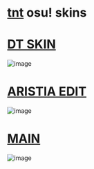 # [tnt](https://osu.ppy.sh/users/16803668) osu! skins

# [DT SKIN](https://joebunga.s-ul.eu/vz9WkfYy)
![image](https://joebunga.s-ul.eu/nAI3jEAp)

# [ARISTIA EDIT](https://joebunga.s-ul.eu/bn3kIKR5)
![image](https://joebunga.s-ul.eu/kY4ZQPB8)

# [MAIN](https://joebunga.s-ul.eu/h20zJ4Je)
![image](https://joebunga.s-ul.eu/mS4vwiQg)


